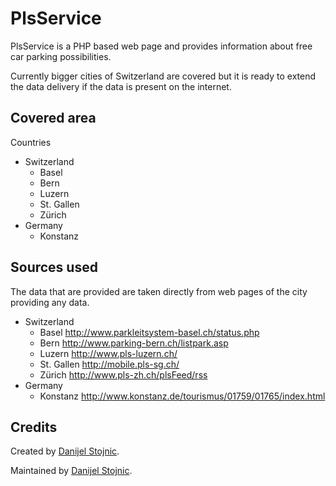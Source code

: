 ﻿PlsService
=======

PlsService is a PHP based web page and provides information about free car parking possibilities.

Currently bigger cities of Switzerland are covered but it is ready to extend the data delivery if the data is present on the internet.

Covered area
------------

Countries
- Switzerland
  - Basel
  - Bern
  - Luzern
  - St. Gallen
  - Zürich
- Germany
  - Konstanz

  
Sources used
------------

The data that are provided are taken directly from web pages of the city providing any data.

- Switzerland
  - Basel       http://www.parkleitsystem-basel.ch/status.php
  - Bern        http://www.parking-bern.ch/listpark.asp
  - Luzern      http://www.pls-luzern.ch/
  - St. Gallen  http://mobile.pls-sg.ch/
  - Zürich      http://www.pls-zh.ch/plsFeed/rss
- Germany
  - Konstanz    http://www.konstanz.de/tourismus/01759/01765/index.html

  
Credits
-------

Created by [Danijel Stojnic](http://www.stojnic.com).

Maintained by [Danijel Stojnic](http://www.stojnic.com).
